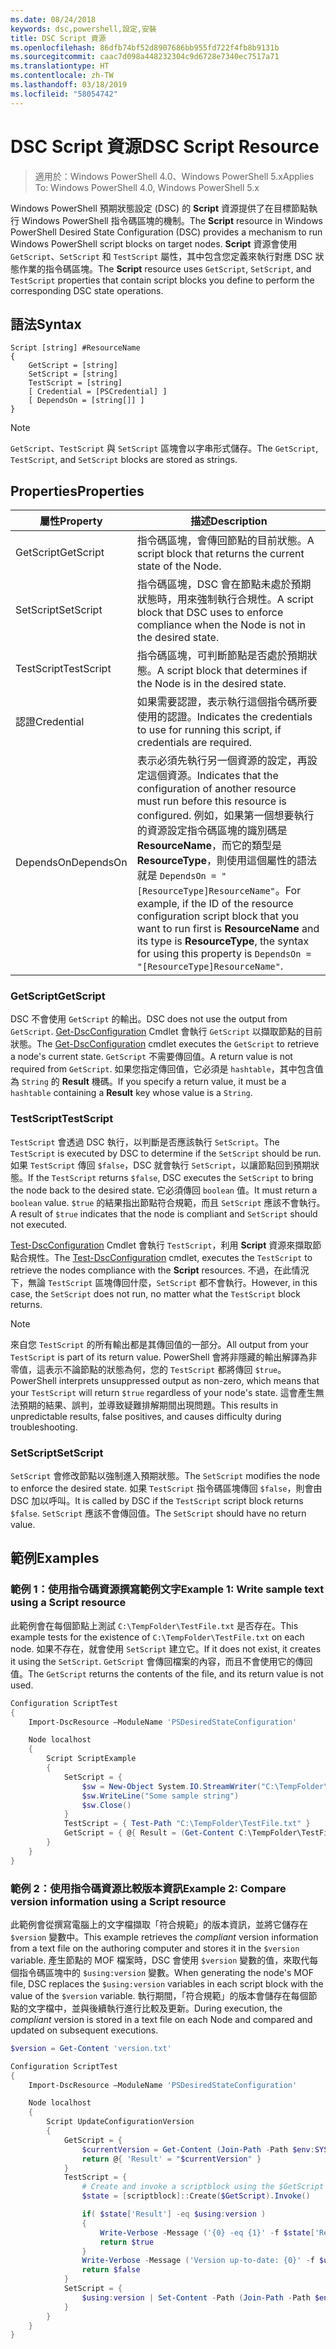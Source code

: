 ```yaml
---
ms.date: 08/24/2018
keywords: dsc,powershell,設定,安裝
title: DSC Script 資源
ms.openlocfilehash: 86dfb74bf52d8907686bb955fd722f4fb8b9131b
ms.sourcegitcommit: caac7d098a448232304c9d6728e7340ec7517a71
ms.translationtype: HT
ms.contentlocale: zh-TW
ms.lasthandoff: 03/18/2019
ms.locfileid: "58054742"
---
```

# <a name="dsc-script-resource"></a><span data-ttu-id="60999-103">DSC Script 資源</span><span class="sxs-lookup"><span data-stu-id="60999-103">DSC Script Resource</span></span>

> <span data-ttu-id="60999-104">適用於：Windows PowerShell 4.0、Windows PowerShell 5.x</span><span class="sxs-lookup"><span data-stu-id="60999-104">Applies To: Windows PowerShell 4.0, Windows PowerShell 5.x</span></span>

<span data-ttu-id="60999-105">Windows PowerShell 預期狀態設定 (DSC) 的 **Script** 資源提供了在目標節點執行 Windows PowerShell 指令碼區塊的機制。</span><span class="sxs-lookup"><span data-stu-id="60999-105">The **Script** resource in Windows PowerShell Desired State Configuration (DSC) provides a mechanism to run Windows PowerShell script blocks on target nodes.</span></span> <span data-ttu-id="60999-106">**Script** 資源會使用 `GetScript`、`SetScript` 和 `TestScript` 屬性，其中包含您定義來執行對應 DSC 狀態作業的指令碼區塊。</span><span class="sxs-lookup"><span data-stu-id="60999-106">The **Script** resource uses `GetScript`, `SetScript`, and `TestScript` properties that contain script blocks you define to perform the corresponding DSC state operations.</span></span>

## <a name="syntax"></a><span data-ttu-id="60999-107">語法</span><span class="sxs-lookup"><span data-stu-id="60999-107">Syntax</span></span>

```
Script [string] #ResourceName
{
    GetScript = [string]
    SetScript = [string]
    TestScript = [string]
    [ Credential = [PSCredential] ]
    [ DependsOn = [string[]] ]
}
```

> [!NOTE]
> <span data-ttu-id="60999-108">`GetScript`、`TestScript` 與 `SetScript` 區塊會以字串形式儲存。</span><span class="sxs-lookup"><span data-stu-id="60999-108">The `GetScript`, `TestScript`, and `SetScript` blocks are stored as strings.</span></span>

## <a name="properties"></a><span data-ttu-id="60999-109">Properties</span><span class="sxs-lookup"><span data-stu-id="60999-109">Properties</span></span>

|<span data-ttu-id="60999-110">屬性</span><span class="sxs-lookup"><span data-stu-id="60999-110">Property</span></span>|<span data-ttu-id="60999-111">描述</span><span class="sxs-lookup"><span data-stu-id="60999-111">Description</span></span>|
|--------|-----------|
|<span data-ttu-id="60999-112">GetScript</span><span class="sxs-lookup"><span data-stu-id="60999-112">GetScript</span></span>|<span data-ttu-id="60999-113">指令碼區塊，會傳回節點的目前狀態。</span><span class="sxs-lookup"><span data-stu-id="60999-113">A script block that returns the current state of the Node.</span></span>|
|<span data-ttu-id="60999-114">SetScript</span><span class="sxs-lookup"><span data-stu-id="60999-114">SetScript</span></span>|<span data-ttu-id="60999-115">指令碼區塊，DSC 會在節點未處於預期狀態時，用來強制執行合規性。</span><span class="sxs-lookup"><span data-stu-id="60999-115">A script block that DSC uses to enforce compliance when the Node is not in the desired state.</span></span>|
|<span data-ttu-id="60999-116">TestScript</span><span class="sxs-lookup"><span data-stu-id="60999-116">TestScript</span></span>|<span data-ttu-id="60999-117">指令碼區塊，可判斷節點是否處於預期狀態。</span><span class="sxs-lookup"><span data-stu-id="60999-117">A script block that determines if the Node is in the desired state.</span></span>|
|<span data-ttu-id="60999-118">認證</span><span class="sxs-lookup"><span data-stu-id="60999-118">Credential</span></span>| <span data-ttu-id="60999-119">如果需要認證，表示執行這個指令碼所要使用的認證。</span><span class="sxs-lookup"><span data-stu-id="60999-119">Indicates the credentials to use for running this script, if credentials are required.</span></span>|
|<span data-ttu-id="60999-120">DependsOn</span><span class="sxs-lookup"><span data-stu-id="60999-120">DependsOn</span></span>| <span data-ttu-id="60999-121">表示必須先執行另一個資源的設定，再設定這個資源。</span><span class="sxs-lookup"><span data-stu-id="60999-121">Indicates that the configuration of another resource must run before this resource is configured.</span></span> <span data-ttu-id="60999-122">例如，如果第一個想要執行的資源設定指令碼區塊的識別碼是 **ResourceName**，而它的類型是 **ResourceType**，則使用這個屬性的語法就是 `DependsOn = "[ResourceType]ResourceName"`。</span><span class="sxs-lookup"><span data-stu-id="60999-122">For example, if the ID of the resource configuration script block that you want to run first is **ResourceName** and its type is **ResourceType**, the syntax for using this property is `DependsOn = "[ResourceType]ResourceName"`.</span></span>

### <a name="getscript"></a><span data-ttu-id="60999-123">GetScript</span><span class="sxs-lookup"><span data-stu-id="60999-123">GetScript</span></span>

<span data-ttu-id="60999-124">DSC 不會使用 `GetScript` 的輸出。</span><span class="sxs-lookup"><span data-stu-id="60999-124">DSC does not use the output from `GetScript`.</span></span> <span data-ttu-id="60999-125">[Get-DscConfiguration](/powershell/module/PSDesiredStateConfiguration/Get-DscConfiguration) Cmdlet 會執行 `GetScript` 以擷取節點的目前狀態。</span><span class="sxs-lookup"><span data-stu-id="60999-125">The [Get-DscConfiguration](/powershell/module/PSDesiredStateConfiguration/Get-DscConfiguration) cmdlet executes the `GetScript` to retrieve a node's current state.</span></span> <span data-ttu-id="60999-126">`GetScript` 不需要傳回值。</span><span class="sxs-lookup"><span data-stu-id="60999-126">A return value is not required from `GetScript`.</span></span> <span data-ttu-id="60999-127">如果您指定傳回值，它必須是 `hashtable`，其中包含值為 `String` 的 **Result** 機碼。</span><span class="sxs-lookup"><span data-stu-id="60999-127">If you specify a return value, it must be a `hashtable` containing a **Result** key whose value is a `String`.</span></span>

### <a name="testscript"></a><span data-ttu-id="60999-128">TestScript</span><span class="sxs-lookup"><span data-stu-id="60999-128">TestScript</span></span>

<span data-ttu-id="60999-129">`TestScript` 會透過 DSC 執行，以判斷是否應該執行 `SetScript`。</span><span class="sxs-lookup"><span data-stu-id="60999-129">The `TestScript` is executed by DSC to determine if the `SetScript` should be run.</span></span> <span data-ttu-id="60999-130">如果 `TestScript` 傳回 `$false`，DSC 就會執行 `SetScript`，以讓節點回到預期狀態。</span><span class="sxs-lookup"><span data-stu-id="60999-130">If the `TestScript` returns `$false`, DSC executes the `SetScript` to bring the node back to the desired state.</span></span> <span data-ttu-id="60999-131">它必須傳回 `boolean` 值。</span><span class="sxs-lookup"><span data-stu-id="60999-131">It must return a `boolean` value.</span></span> <span data-ttu-id="60999-132">`$true` 的結果指出節點符合規範，而且 `SetScript` 應該不會執行。</span><span class="sxs-lookup"><span data-stu-id="60999-132">A result of `$true` indicates that the node is compliant and `SetScript` should not executed.</span></span>

<span data-ttu-id="60999-133">[Test-DscConfiguration](/powershell/module/PSDesiredStateConfiguration/Test-DscConfiguration) Cmdlet 會執行 `TestScript`，利用 **Script** 資源來擷取節點合規性。</span><span class="sxs-lookup"><span data-stu-id="60999-133">The [Test-DscConfiguration](/powershell/module/PSDesiredStateConfiguration/Test-DscConfiguration) cmdlet, executes the `TestScript` to retrieve the nodes compliance with the  **Script** resources.</span></span> <span data-ttu-id="60999-134">不過，在此情況下，無論 `TestScript` 區塊傳回什麼，`SetScript` 都不會執行。</span><span class="sxs-lookup"><span data-stu-id="60999-134">However, in this case, the `SetScript` does not run, no matter what the `TestScript` block returns.</span></span>

> [!NOTE]
> <span data-ttu-id="60999-135">來自您 `TestScript` 的所有輸出都是其傳回值的一部分。</span><span class="sxs-lookup"><span data-stu-id="60999-135">All output from your `TestScript` is part of its return value.</span></span> <span data-ttu-id="60999-136">PowerShell 會將非隱藏的輸出解譯為非零值，這表示不論節點的狀態為何，您的 `TestScript` 都將傳回 `$true`。</span><span class="sxs-lookup"><span data-stu-id="60999-136">PowerShell interprets unsuppressed output as non-zero, which means that your `TestScript` will return `$true` regardless of your node's state.</span></span>
> <span data-ttu-id="60999-137">這會產生無法預期的結果、誤判，並導致疑難排解期間出現問題。</span><span class="sxs-lookup"><span data-stu-id="60999-137">This results in unpredictable results, false positives, and causes difficulty during troubleshooting.</span></span>

### <a name="setscript"></a><span data-ttu-id="60999-138">SetScript</span><span class="sxs-lookup"><span data-stu-id="60999-138">SetScript</span></span>

<span data-ttu-id="60999-139">`SetScript` 會修改節點以強制進入預期狀態。</span><span class="sxs-lookup"><span data-stu-id="60999-139">The `SetScript` modifies the node to enforce the desired state.</span></span> <span data-ttu-id="60999-140">如果 `TestScript` 指令碼區塊傳回 `$false`，則會由 DSC 加以呼叫。</span><span class="sxs-lookup"><span data-stu-id="60999-140">It is called by DSC if the `TestScript` script block returns `$false`.</span></span> <span data-ttu-id="60999-141">`SetScript` 應該不會傳回值。</span><span class="sxs-lookup"><span data-stu-id="60999-141">The `SetScript` should have no return value.</span></span>

## <a name="examples"></a><span data-ttu-id="60999-142">範例</span><span class="sxs-lookup"><span data-stu-id="60999-142">Examples</span></span>

### <a name="example-1-write-sample-text-using-a-script-resource"></a><span data-ttu-id="60999-143">範例 1：使用指令碼資源撰寫範例文字</span><span class="sxs-lookup"><span data-stu-id="60999-143">Example 1: Write sample text using a Script resource</span></span>

<span data-ttu-id="60999-144">此範例會在每個節點上測試 `C:\TempFolder\TestFile.txt` 是否存在。</span><span class="sxs-lookup"><span data-stu-id="60999-144">This example tests for the existence of `C:\TempFolder\TestFile.txt` on each node.</span></span> <span data-ttu-id="60999-145">如果不存在，就會使用 `SetScript` 建立它。</span><span class="sxs-lookup"><span data-stu-id="60999-145">If it does not exist, it creates it using the `SetScript`.</span></span> <span data-ttu-id="60999-146">`GetScript` 會傳回檔案的內容，而且不會使用它的傳回值。</span><span class="sxs-lookup"><span data-stu-id="60999-146">The `GetScript` returns the contents of the file, and its return value is not used.</span></span>

```powershell
Configuration ScriptTest
{
    Import-DscResource –ModuleName 'PSDesiredStateConfiguration'

    Node localhost
    {
        Script ScriptExample
        {
            SetScript = {
                $sw = New-Object System.IO.StreamWriter("C:\TempFolder\TestFile.txt")
                $sw.WriteLine("Some sample string")
                $sw.Close()
            }
            TestScript = { Test-Path "C:\TempFolder\TestFile.txt" }
            GetScript = { @{ Result = (Get-Content C:\TempFolder\TestFile.txt) } }
        }
    }
}
```

### <a name="example-2-compare-version-information-using-a-script-resource"></a><span data-ttu-id="60999-147">範例 2：使用指令碼資源比較版本資訊</span><span class="sxs-lookup"><span data-stu-id="60999-147">Example 2: Compare version information using a Script resource</span></span>

<span data-ttu-id="60999-148">此範例會從撰寫電腦上的文字檔擷取「符合規範」的版本資訊，並將它儲存在 `$version` 變數中。</span><span class="sxs-lookup"><span data-stu-id="60999-148">This example retrieves the *compliant* version information from a text file on the authoring computer and stores it in the `$version` variable.</span></span> <span data-ttu-id="60999-149">產生節點的 MOF 檔案時，DSC 會使用 `$version` 變數的值，來取代每個指令碼區塊中的 `$using:version` 變數。</span><span class="sxs-lookup"><span data-stu-id="60999-149">When generating the node's MOF file, DSC replaces the `$using:version` variables in each script block with the value of the `$version` variable.</span></span> <span data-ttu-id="60999-150">執行期間，「符合規範」的版本會儲存在每個節點的文字檔中，並與後續執行進行比較及更新。</span><span class="sxs-lookup"><span data-stu-id="60999-150">During execution, the *compliant* version is stored in a text file on each Node and compared and updated on subsequent executions.</span></span>

```powershell
$version = Get-Content 'version.txt'

Configuration ScriptTest
{
    Import-DscResource –ModuleName 'PSDesiredStateConfiguration'

    Node localhost
    {
        Script UpdateConfigurationVersion
        {
            GetScript = {
                $currentVersion = Get-Content (Join-Path -Path $env:SYSTEMDRIVE -ChildPath 'version.txt')
                return @{ 'Result' = "$currentVersion" }
            }
            TestScript = {
                # Create and invoke a scriptblock using the $GetScript automatic variable, which contains a string representation of the GetScript.
                $state = [scriptblock]::Create($GetScript).Invoke()

                if( $state['Result'] -eq $using:version )
                {
                    Write-Verbose -Message ('{0} -eq {1}' -f $state['Result'],$using:version)
                    return $true
                }
                Write-Verbose -Message ('Version up-to-date: {0}' -f $using:version)
                return $false
            }
            SetScript = {
                $using:version | Set-Content -Path (Join-Path -Path $env:SYSTEMDRIVE -ChildPath 'version.txt')
            }
        }
    }
}
```